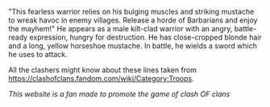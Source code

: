 "This fearless warrior relies on his bulging muscles and striking mustache to wreak havoc in enemy villages. Release a horde of Barbarians and enjoy the mayhem!" He appears as a male kilt-clad warrior with an angry, battle-ready expression, hungry for destruction. He has close-cropped blonde hair and a long, yellow horseshoe mustache. In battle, he wields a sword which he uses to attack.

All the clashers might know about these lines taken from https://clashofclans.fandom.com/wiki/Category:Troops.

_This website is a fan made to promote the game of clash OF clans_
